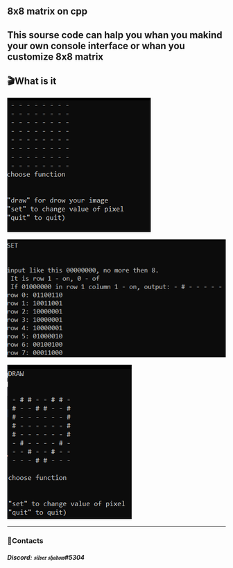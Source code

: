  8x8 matrix on cpp
 ---
This sourse code can halp you whan you makind your own console interface or whan you customize 8x8 matrix
---
🎬What is it
---
![foto](files/Screenshot.png)

![foto](files/Screenshot_1.png)

![foto](files/Screenshot_2.png)

---
### 📲Contacts
##### __Discord: 𝔰𝔦𝔩𝔳𝔢𝔯 𝔰𝔥𝔞𝔡𝔬𝔴#5304__
